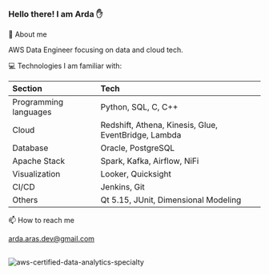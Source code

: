 ### Hello there!  I am Arda ✋

💬 About me

AWS Data Engineer focusing on data and cloud tech.

💻 Technologies I am familiar with:

| Section      | Tech |
| :---        |    :----    |
| Programming languages     | Python, SQL, C, C++ |
| Cloud   | Redshift, Athena, Kinesis, Glue, EventBridge, Lambda |
| Database | Oracle, PostgreSQL |
| Apache Stack         | Spark, Kafka, Airflow, NiFi |
| Visualization        | Looker, Quicksight |
| CI/CD                | Jenkins, Git |
| Others               | Qt 5.15, JUnit, Dimensional Modeling |

📫 How to reach me

arda.aras.dev@gmail.com

##

![aws-certified-data-analytics-specialty](https://github.com/ArdaAras/ArdaAras/assets/37178857/8007f282-48fd-4bed-a61d-99ae17571b6c)
